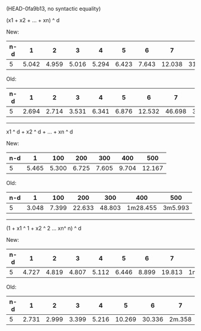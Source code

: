 (HEAD-0fa9b13, no syntactic equality)

(x1 + x2 + ... + xn) ^ d

New:

| n-d |     1 |     2 |     3 |     4 |     5 |     6 |      7 |      8 |
|-----|-------|-------|-------|-------|-------|-------|--------|--------|
|   5 | 5.042 | 4.959 | 5.016 | 5.294 | 6.423 | 7.643 | 12.038 | 31.303 |

Old:

| n-d |     1 |     2 |     3 |     4 |     5 |      6 |      7 |        8 |
|-----|-------|-------|-------|-------|-------|--------|--------|----------|
|   5 | 2.694 | 2.714 | 3.531 | 6.341 | 6.876 | 12.532 | 46.698 | 3m24.617 |

----

x1 ^ d + x2 ^ d + ... + xn ^ d

New:

| n-d |     1 |   100 |   200 |   300 |   400 |    500 |
|-----|-------|-------|-------|-------|-------|--------|
|   5 | 5.465 | 5.300 | 6.725 | 7.605 | 9.704 | 12.167 |

Old:

| n-d |     1 |   100 |    200 |    300 |      400 |     500 |
|-----|-------|-------|--------|--------|----------|---------|
|   5 | 3.048 | 7.399 | 22.633 | 48.803 | 1m28.455 | 3m5.993 |

-----

(1 + x1 ^ 1 + x2 ^ 2 ... xn^ n) ^ d


New:

| n-d |     1 |     2 |     3 |     4 |     5 |     6 |      7 |       8 |
|-----|-------|-------|-------|-------|-------|-------|--------|---------|
|   5 | 4.727 | 4.819 | 4.807 | 5.112 | 6.446 | 8.899 | 19.813 | 1m1.123 |

Old:

| n-d |     1 |     2 |     3 |     4 |      5 |      6 |      7 |        8 |
|-----|-------|-------|-------|-------|--------|--------|--------|----------|
|   5 | 2.731 | 2.999 | 3.399 | 5.216 | 10.269 | 30.336 | 2m.358 | 9m37.450 |
